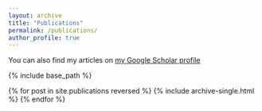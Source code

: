 ```yaml
---
layout: archive
title: "Publications"
permalink: /publications/
author_profile: true
---
```


You can also find my articles on [my Google Scholar profile](https://scholar.google.com/citations?user=w8c0SEUAAAAJ&hl=en)

{% include base_path %}

{% for post in site.publications reversed %}
  {% include archive-single.html %}
{% endfor %}
